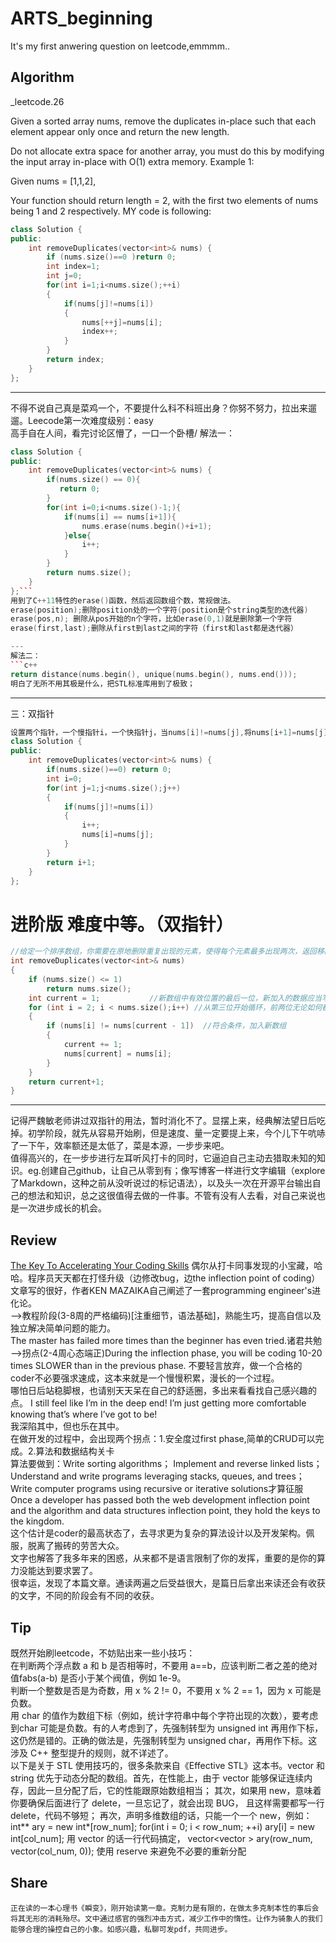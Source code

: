 # ARTS_beginning
It's my first anwering question on leetcode,emmmm..

## Algorithm
_leetcode.26

Given a sorted array nums, remove the duplicates in-place such that each element appear only once and return the new length.

Do not allocate extra space for another array, you must do this by modifying the input array in-place with O(1) extra memory.
Example 1:

Given nums = [1,1,2],

Your function should return length = 2, with the first two elements of nums being 1 and 2 respectively.
MY code  is following:

```c++
class Solution {
public:
    int removeDuplicates(vector<int>& nums) {
        if (nums.size()==0 )return 0;
        int index=1;
        int j=0;
        for(int i=1;i<nums.size();++i)
        {
            if(nums[j]!=nums[i])
            {
                nums[++j]=nums[i];
                index++;
            }
        }
        return index;
    }
};
```
---
不得不说自己真是菜鸡一个，不要提什么科不科班出身？你努不努力，拉出来遛遛。Leecode第一次难度级别：easy     
高手自在人间，看完讨论区懵了，一口一个卧槽/
解法一：
```c++
class Solution {
public:
    int removeDuplicates(vector<int>& nums) {
        if(nums.size() == 0){
           return 0; 
        }
        for(int i=0;i<nums.size()-1;){
            if(nums[i] == nums[i+1]){
                nums.erase(nums.begin()+i+1);
            }else{
                i++;
            }
        }
        return nums.size();
    }
};```
用到了C++11特性的erase()函数，然后返回数组个数，常规做法。
erase(position);删除position处的一个字符(position是个string类型的迭代器)    
erase(pos,n); 删除从pos开始的n个字符，比如erase(0,1)就是删除第一个字符     
erase(first,last);删除从first到last之间的字符（first和last都是迭代器）   

---
解法二：
```c++
return distance(nums.begin(), unique(nums.begin(), nums.end()));
明白了无所不用其极是什么，把STL标准库用到了极致；
```
---

三：双指针
```c++
设置两个指针，一个慢指针i，一个快指针j，当nums[i]!=nums[j],将nums[i+1]=nums[j]。
class Solution {
public:
    int removeDuplicates(vector<int>& nums) {
        if(nums.size()==0) return 0;
        int i=0;
        for(int j=1;j<nums.size();j++)
        {
            if(nums[j]!=nums[i])
            {
                i++;
                nums[i]=nums[j];
            }
        }
        return i+1;
    }
};
```
# 进阶版 难度中等。（双指针）
```c++
//给定一个排序数组，你需要在原地删除重复出现的元素，使得每个元素最多出现两次，返回移除后数组的新长度。
int removeDuplicates(vector<int>& nums) 
{
	if (nums.size() <= 1)
		return nums.size();
	int current = 1;           //新数组中有效位置的最后一位，新加入的数据应当写到current+1
	for (int i = 2; i < nums.size();i++) //从第三位开始循环，前两位无论如何都是要加入新数组的
	{
		if (nums[i] != nums[current - 1])  //符合条件，加入新数组
		{
			current += 1;
			nums[current] = nums[i];
		}
	}
	return current+1;
}

```
---
   记得严魏敏老师讲过双指针的用法，暂时消化不了。显摆上来，经典解法望日后吃掉。初学阶段，就先从容易开始刷，但是速度、量一定要提上来，今个儿下午吭哧了一下午，效率额还是太低了，菜是本源，一步步来吧。    
   值得高兴的，在一步步进行左耳听风打卡的同时，它逼迫自己主动去猎取未知的知识。eg.创建自己github，让自己从零到有；像写博客一样进行文字编辑（explore了Markdown，这种之前从没听说过的标记语法），以及头一次在开源平台输出自己的想法和知识，总之这很值得去做的一件事。不管有没有人去看，对自己来说也是一次进步成长的机会。

## Review
[The Key To Accelerating Your Coding Skills](http://blog.thefirehoseproject.com/posts/learn-to-code-and-be-self-reliant/)
偶尔从打卡同事发现的小宝藏，哈哈。程序员天天都在打怪升级（边修改bug，边the inflection point of coding）     
文章写的很好，作者KEN MAZAIKA自己阐述了一套programming engineer's进化论。      
-->教程阶段(3-8周的严格编码)[注重细节，语法基础]，熟能生巧，提高自信以及独立解决简单问题的能力。    
The master has failed more times than the beginner has even tried.诸君共勉     
-->拐点(2-4周心态端正)During the inflection phase, you will be coding 10-20 times SLOWER than in the previous phase.
不要轻言放弃，做一个合格的coder不必要强求速成，这本来就是一个慢慢积累，漫长的一个过程。    
哪怕日后站稳脚根，也请别天天呆在自己的舒适圈，多出来看看找自己感兴趣的点。
I still feel like I’m in the deep end! I’m just getting more comfortable knowing that’s where I’ve got to be!  
我深陷其中，但也乐在其中。     
在做开发的过程中，会出现两个拐点：1.安全度过first phase,简单的CRUD可以完成。2.算法和数据结构关卡    
算法要做到：Write sorting algorithms；
Implement and reverse linked lists；
Understand and write programs leveraging stacks, queues, and trees；
Write computer programs using recursive or iterative solutions才算征服     
Once a developer has passed both the web development inflection point and the algorithm and data structures inflection point, they hold the keys to the kingdom.    
这个估计是coder的最高状态了，去寻求更为复杂的算法设计以及开发架构。佩服，脱离了搬砖的劳苦大众。      
文字也解答了我多年来的困惑，从来都不是语言限制了你的发挥，重要的是你的算力没能达到要求罢了。    
很幸运，发现了本篇文章。通读两遍之后受益很大，是篇日后拿出来读还会有收获的文字，不同的阶段会有不同的收获。

## Tip
既然开始刷leetcode，不妨贴出来一些小技巧：    
在判断两个浮点数 a 和 b 是否相等时，不要用 a==b，应该判断二者之差的绝对值fabs(a-b) 是否小于某个阀值，例如 1e-9。    
判断一个整数是否是为奇数，用 x % 2 != 0，不要用 x % 2 == 1，因为 x 可能是负数。    
用 char 的值作为数组下标（例如，统计字符串中每个字符出现的次数），要考虑到char 可能是负数。有的人考虑到了，先强制转型为 unsigned int 再用作下标，这仍然是错的。正确的做法是，先强制转型为 unsigned char，再用作下标。这涉及 C++ 整型提升的规则，就不详述了。    
以下是关于 STL 使用技巧的，很多条款来自《Effective STL》这本书。vector 和 string 优先于动态分配的数组。首先，在性能上，由于 vector 能够保证连续内存，因此一旦分配了后，它的性能跟原始数组相当；
其次，如果用 new，意味着你要确保后面进行了 delete，一旦忘记了，就会出现 BUG，
且这样需要都写一行 delete，代码不够短；
再次，声明多维数组的话，只能一个一个 new，例如：
int** ary = new int*[row_num];
for(int i = 0; i < row_num; ++i)
ary[i] = new int[col_num];
用 vector 的话一行代码搞定，
vector<vector<int> > ary(row_num, vector<int>(col_num, 0));
使用 reserve 来避免不必要的重新分配
## Share
    正在读的一本心理书《瞬变》，刚开始读第一章。克制力是有限的，在做太多克制本性的事后会将其无形的消耗殆尽。文中通过感官的强烈冲击方式，减少工作中的惰性。让作为骑象人的我们能够合理的操控自己的小象。如感兴趣，私聊可发pdf，共同进步。

